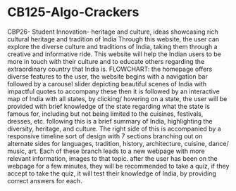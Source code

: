 # CB125-Algo-Crackers
CBP26- Student Innovation- heritage and culture, ideas showcasing rich cultural heritage and tradition of India
Through this website, the user can explore the diverse culture and traditions of India, taking them through a creative and informative ride.
This website will help the Indian users to be more in touch with their culture and to educate others regarding the extraordinary country that India is.
FLOWCHART:
the homepage offers diverse features to the user, the website begins with a navigation bar followed by a carousel slider 
depicting beautiful scenes of India with impactful quotes to accompany these
then it is followed by an interactive map of India with all states, by clicking/ hovering on a state, the user will be provided with brief knowledge
of the state regarding what the state is famous for, including but not being limited to the cuisines, festivals, dresses, etc.
following this is a brief summary of India, highlighting the diversity, heritage, and culture. The right side of this is accompanied by a responsive
timeline sort of design with 7 sections branching out on alternate sides for languages, tradition, history, architecture, cuisine, dance/ music, art.
Each of these branch leads to a new webpage with more relevant information, images to that topic.
after the user has been on the webpage for a few minutes, they will be recommended to take a quiz, if they accept to take the quiz, 
it will test their knowledge of India, by providing correct answers for each.
